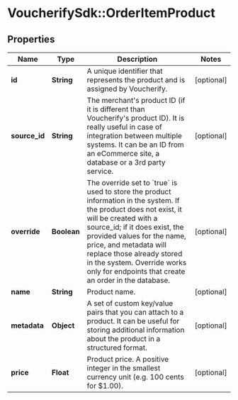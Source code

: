 # VoucherifySdk::OrderItemProduct

## Properties

| Name | Type | Description | Notes |
| ---- | ---- | ----------- | ----- |
| **id** | **String** | A unique identifier that represents the product and is assigned by Voucherify. | [optional] |
| **source_id** | **String** | The merchant&#39;s product ID (if it is different than Voucherify&#39;s product ID). It is really useful in case of integration between multiple systems. It can be an ID from an eCommerce site, a database or a 3rd party service. | [optional] |
| **override** | **Boolean** | The override set to &#x60;true&#x60; is used to store the product information in the system. If the product does not exist, it will be created with a source_id; if it does exist, the provided values for the name, price, and metadata will replace those already stored in the system. Override works only for endpoints that create an order in the database. | [optional] |
| **name** | **String** | Product name. | [optional] |
| **metadata** | **Object** | A set of custom key/value pairs that you can attach to a product. It can be useful for storing additional information about the product in a structured format. | [optional] |
| **price** | **Float** | Product price. A positive integer in the smallest currency unit (e.g. 100 cents for $1.00). | [optional] |

